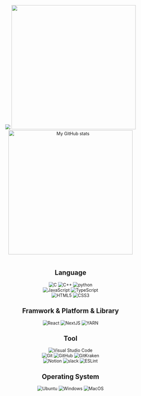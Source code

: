 <div align='center'>
  <img src="https://capsule-render.vercel.app/api?type=Waving&color=auto&height=200&section=header&text=BaeJoonSoo&fontSize=50&fontAlign=80&fontAlignY=30&animation=twinkling&desc=Front-end%20Developer&descAlign=85&descAlignY=50&fontColor=FFFFFF"/>
  
  <img src="https://github-readme-stats.vercel.app/api/top-langs/?username=baejoonsoo&langs_count=10&layout=compact&icon_color=2d77dc&title_color=2d77dc&text_color=ffffff&bg_color=0d1117&count_private=true" width=400px/>
  <br>
  <img align="center" alt="My GitHub stats" src="https://github-readme-stats.qwerty541.vercel.app/api?username=baejoonsoo&show_icons=true&include_all_commits=true&count_private=true&cache_seconds=1800&icon_color=2d77dc&title_color=2d77dc&text_color=ffffff&bg_color=0d1117" width=400px/>
  <br>
  <br>
  
  ## Language
  ![C](https://img.shields.io/badge/c-%2300599C.svg?style=flat-square&logo=c&logoColor=white)
  ![C++](https://img.shields.io/badge/c++-%2300599C.svg?style=flat-square&logo=c%2B%2B&logoColor=white)
  ![python](https://img.shields.io/badge/python-3776AB.svg?style=flat-square&logo=python&logoColor=white)
  <br>
  ![JavaScript](https://img.shields.io/badge/javaScript-%23323330.svg?style=flat-square&logo=javascript&logoColor=%23F7DF1E)
  ![TypeScript](https://img.shields.io/badge/typeScript-%23007ACC.svg?style=flat-square&logo=typescript&logoColor=white)
  <br>
  ![HTML5](https://img.shields.io/badge/html5-%23E34F26.svg?style=flat-square&logo=html5&logoColor=white)
  ![CSS3](https://img.shields.io/badge/css3-%231572B6.svg?style=flat-square&logo=css3&logoColor=white)

  ## Framwork & Platform & Library
  ![React](https://img.shields.io/badge/react-%2320232a.svg?style=flat-square&logo=react&logoColor=%2361DAFB)
  ![NextJS](https://img.shields.io/badge/Next-black?style=flat-square&logo=next.js&logoColor=white)
  ![YARN](https://img.shields.io/badge/yarn-%23000000.svg?style=flat-square&logo=yarn&logoColor=white)

  ## Tool
  ![Visual Studio Code](https://img.shields.io/badge/Visual%20Studio%20Code-0078d7.svg?style=flat-square&logo=visual-studio-code&logoColor=white)
  <br>
  ![Git](https://img.shields.io/badge/git-%23F05033.svg?style=flat-square&logo=git&logoColor=white)
  ![GitHub](https://img.shields.io/badge/github-%23121011.svg?style=flat-square&logo=github&logoColor=white)
  ![GitKraken](https://img.shields.io/badge/GitKraken-121422.svg?style=flat-square&logo=GitKraken&logoColor=#179287)
  <br>
  ![Notion](https://img.shields.io/badge/Notion-%23000000.svg?style=flat-square&logo=notion&logoColor=white)
  ![slack](https://img.shields.io/badge/slack-4A154B.svg?style=flat-square&logo=slack&logoColor=white)
  ![ESLint](https://img.shields.io/badge/ESLint-4B3263?style=flat-square&logo=eslint&logoColor=white)

  ## Operating System
  ![Ubuntu](https://img.shields.io/badge/Ubuntu-E95420?style=flat-square&logo=ubuntu&logoColor=white)
  ![Windows](https://img.shields.io/badge/Windows-0078D6?style=flat-square&logo=windows&logoColor=white)
  ![MacOS](https://img.shields.io/badge/MacOS-000000?style=flat-square&logo=macOS&logoColor=white)
  </details>
</div>
